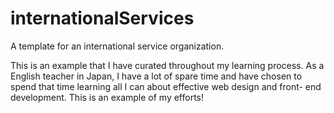 # internationalServices
A template for an international service organization.

This is an example that I have curated throughout my learning process. 
As a English teacher in Japan, I have a lot of spare time and have chosen 
to spend that time learning all I can about effective web design and front-
end development. This is an example of my efforts!
